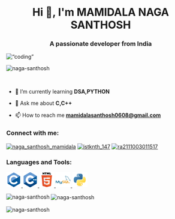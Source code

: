 <h1 align="center">Hi 👋, I'm MAMIDALA NAGA SANTHOSH</h1>
<h3 align="center">A passionate developer from India</h3>
<img align=“right” alt=“coding” width=“400” src=“https://images.app.goo.gl/hcjbuLHGJJmYSqU1A”>

<p align="left"> <img src="https://komarev.com/ghpvc/?username=naga-santhosh&label=Profile%20views&color=0e75b6&style=flat" alt="naga-santhosh" /> </p>

<p align="left"> <a href="https://twitter.com/" target="blank"><img src="https://img.shields.io/twitter/follow/?logo=twitter&style=for-the-badge" alt="" /></a> </p>

- 🌱 I’m currently learning **DSA,PYTHON**

- 💬 Ask me about **C,C++**

- 📫 How to reach me **mamidalasanthosh0608@gmail.com**

<h3 align="left">Connect with me:</h3>
<p align="left">
<a href="https://instagram.com/naga_santhosh_mamidala" target="blank"><img align="center" src="https://raw.githubusercontent.com/rahuldkjain/github-profile-readme-generator/master/src/images/icons/Social/instagram.svg" alt="naga_santhosh_mamidala" height="30" width="40" /></a>
<a href="https://www.codechef.com/users/istknth_147" target="blank"><img align="center" src="https://cdn.jsdelivr.net/npm/simple-icons@3.1.0/icons/codechef.svg" alt="istknth_147" height="30" width="40" /></a>
<a href="https://www.hackerrank.com/ra2111003011517" target="blank"><img align="center" src="https://raw.githubusercontent.com/rahuldkjain/github-profile-readme-generator/master/src/images/icons/Social/hackerrank.svg" alt="ra2111003011517" height="30" width="40" /></a>
</p>

<h3 align="left">Languages and Tools:</h3>
<p align="left"> <a href="https://www.cprogramming.com/" target="_blank" rel="noreferrer"> <img src="https://raw.githubusercontent.com/devicons/devicon/master/icons/c/c-original.svg" alt="c" width="40" height="40"/> </a> <a href="https://www.w3schools.com/cpp/" target="_blank" rel="noreferrer"> <img src="https://raw.githubusercontent.com/devicons/devicon/master/icons/cplusplus/cplusplus-original.svg" alt="cplusplus" width="40" height="40"/> </a> <a href="https://www.w3.org/html/" target="_blank" rel="noreferrer"> <img src="https://raw.githubusercontent.com/devicons/devicon/master/icons/html5/html5-original-wordmark.svg" alt="html5" width="40" height="40"/> </a> <a href="https://www.mysql.com/" target="_blank" rel="noreferrer"> <img src="https://raw.githubusercontent.com/devicons/devicon/master/icons/mysql/mysql-original-wordmark.svg" alt="mysql" width="40" height="40"/> </a> <a href="https://www.python.org" target="_blank" rel="noreferrer"> <img src="https://raw.githubusercontent.com/devicons/devicon/master/icons/python/python-original.svg" alt="python" width="40" height="40"/> </a> </p>

<p><img align="left" src="https://github-readme-stats.vercel.app/api/top-langs?username=naga-santhosh&show_icons=true&locale=en&layout=compact" alt="naga-santhosh" /></p>

<p>&nbsp;<img align="center" src="https://github-readme-stats.vercel.app/api?username=naga-santhosh&show_icons=true&locale=en" alt="naga-santhosh" /></p>

<p><img align="center" src="https://github-readme-streak-stats.herokuapp.com/?user=naga-santhosh&" alt="naga-santhosh" /></p>
